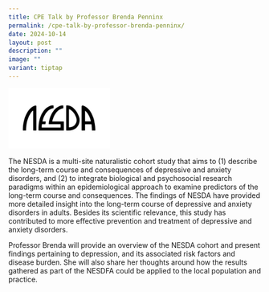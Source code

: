 ```yaml
---
title: CPE Talk by Professor Brenda Penninx
permalink: /cpe-talk-by-professor-brenda-penninx/
date: 2024-10-14
layout: post
description: ""
image: ""
variant: tiptap
---
```

<p></p>
<div class="isomer-image-wrapper">
<img style="width: 40%;" height="auto" width="100%" alt="" src="/images/NESDA.jpg">
</div>
<p>The NESDA is a multi-site naturalistic cohort study that aims to (1) describe
the long-term course and consequences of depressive and anxiety disorders,
and (2) to integrate biological and psychosocial research paradigms within
an epidemiological approach to examine predictors of the long-term course
and consequences. The findings of NESDA have provided more detailed insight
into the long-term course of depressive and anxiety disorders in adults.
Besides its scientific relevance, this study has contributed to more effective
prevention and treatment of depressive and anxiety disorders.</p>
<p>Professor Brenda will provide an overview of the NESDA cohort and present
findings pertaining to depression, and its associated risk factors and
disease burden. She will also share her thoughts around how the results
gathered as part of the NESDFA could be applied to the local population
and practice.</p>